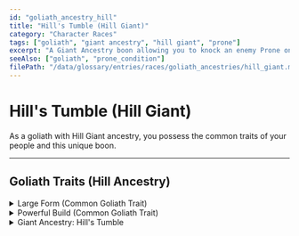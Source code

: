 ```yaml
---
id: "goliath_ancestry_hill"
title: "Hill's Tumble (Hill Giant)"
category: "Character Races"
tags: ["goliath", "giant ancestry", "hill giant", "prone"]
excerpt: "A Giant Ancestry boon allowing you to knock an enemy Prone on a successful attack."
seeAlso: ["goliath", "prone_condition"]
filePath: "/data/glossary/entries/races/goliath_ancestries/hill_giant.md"
---
```

# Hill's Tumble (Hill Giant)

As a goliath with Hill Giant ancestry, you possess the common traits of your people and this unique boon.

---
## Goliath Traits (Hill Ancestry)

<details>
  <summary>Large Form (Common Goliath Trait)</summary>
  <div>
    <p>Starting at character level 5, you can change your size to <span data-term-id="size" class="glossary-term-link-from-markdown">Large</span> as a <span data-term-id="bonus_action" class="glossary-term-link-from-markdown">Bonus Action</span> if you’re in a big enough space. This transformation lasts for 10 minutes or until you end it (no <span data-term-id="action" class="glossary-term-link-from-markdown">action</span> required). For that duration, you have <span data-term-id="advantage" class="glossary-term-link-from-markdown">Advantage</span> on <span data-term-id="strength_checks" class="glossary-term-link-from-markdown">Strength checks</span>, and your <span data-term-id="speed" class="glossary-term-link-from-markdown">Speed</span> increases by 10 feet. Once you use this trait, you can’t use it again until you finish a <span data-term-id="long_rest" class="glossary-term-link-from-markdown">Long Rest</span>.</p>
  </div>
</details>

<details>
  <summary>Powerful Build (Common Goliath Trait)</summary>
  <div>
    <p>You have <span data-term-id="advantage" class="glossary-term-link-from-markdown">Advantage</span> on any <span data-term-id="ability_check" class="glossary-term-link-from-markdown">ability check</span> you make to end the Grappled condition. You also count as one size larger when determining your carrying capacity.</p>
  </div>
</details>

<details>
  <summary>Giant Ancestry: Hill's Tumble</summary>
  <div>
    <p>When you hit a Large or smaller creature with an <span data-term-id="attack_roll" class="glossary-term-link-from-markdown">attack roll</span> and deal damage to it, you can give that target the <span data-term-id="prone_condition" class="glossary-term-link-from-markdown">Prone condition</span>.</p>
    <p>You can use this benefit a number of times equal to your <span data-term-id="proficiency_bonus" class="glossary-term-link-from-markdown">Proficiency Bonus</span>, and you regain all expended uses when you finish a <span data-term-id="long_rest" class="glossary-term-link-from-markdown">Long Rest</span>.</p>
  </div>
</details>
